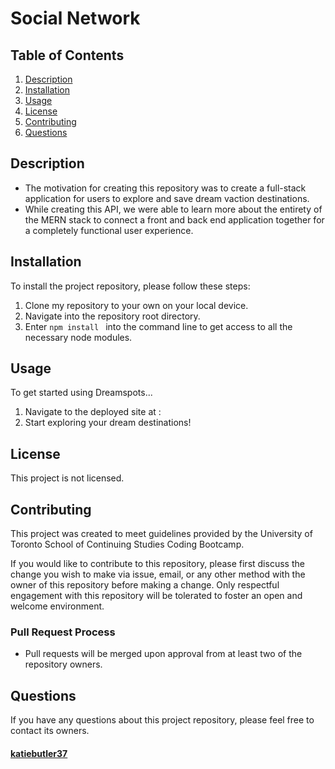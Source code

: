 # Social Network 

  ## Table of Contents
  1. [Description](#description)
  2. [Installation](#installation)
  3. [Usage](#usage)
  4. [License](#license)
  5. [Contributing](#contributing)
  6. [Questions](#questions)
   
## Description
- The motivation for creating this repository was to create a full-stack application for users to explore and save dream vaction destinations.
- While creating this API, we were able to learn more about the entirety of the MERN stack to connect a front and back end application together for a completely functional user experience.
   
## Installation
To install the project repository, please follow these steps:
1. Clone my repository to your own on your local device.
2. Navigate into the repository root directory.
3. Enter ```npm install ``` into the command line to get access to all the necessary node modules.

## Usage
To get started using Dreamspots...
1. Navigate to the deployed site at :
2. Start exploring your dream destinations!


## License
This project is not licensed.

## Contributing
This project was created to meet guidelines provided by the University of Toronto School of Continuing Studies Coding Bootcamp. 

If you would like to contribute to this repository, please first discuss the change you wish to make via issue, email, or any other method with the owner of this repository before making a change. Only respectful engagement with this repository will be tolerated to foster an open and welcome environment.

  ### Pull Request Process
  - Pull requests will be merged upon approval from at least two of the repository owners.

## Questions
If you have any questions about this project repository, please feel free to contact its owners.
  #### [katiebutler37](https://github.com/katiebutler37)
  #### []()
  #### []()

    
